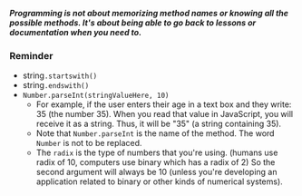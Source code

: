 ***Programming is not about memorizing method names or knowing all the possible methods. It's about being able to go back to lessons or documentation when you need to.***

### Reminder
- string```.startswith()```
- string```.endswith()```
- ```Number.parseInt(stringValueHere, 10)```
  - For example, if the user enters their age in a text box and they write: 35 (the number 35). When you read that value in JavaScript, you will receive it as a string. Thus, it will be "35" (a string containing 35).
  - Note that ```Number.parseInt``` is the name of the method. The word ```Number``` is not to be replaced.
  - The ```radix``` is the type of numbers that you're using. (humans use radix of 10, computers use binary which has a radix of 2) So the second argument will always be 10 (unless you're developing an application related to binary or other kinds of numerical systems).
